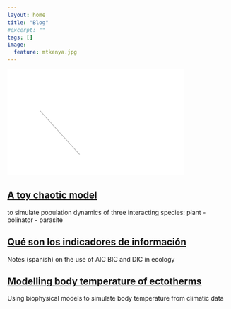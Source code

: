 ```yaml
---
layout: home
title: "Blog"
#excerpt: ""
tags: []
image:
  feature: mtkenya.jpg
---
```

<div class="tile">
  <img src = "/images/posts/attractor.gif">
  <h2 class="post-title"><a href="{{site.baseurl}}posts/"> A toy chaotic model </a></h2>
  <p class="post-excerpt"> to simulate population dynamics of three interacting species: plant - polinator - parasite </p>
</div><!-- /.tile -->

<div class="title">
  <h2 class="post-title"><a href="{{site.baseurl}}posts/"> Qué son los indicadores de información </a></h2>
  <p class="post-excerpt">Notes (spanish) on the use of AIC BIC and DIC in ecology </p>
</div><!-- /.tile -->

<div class="title">
  <h2 class="post-title"><a href="{{site.baseurl}}posts/"> Modelling body temperature of ectotherms </a></h2>
  <p class="post-excerpt"> Using biophysical models to simulate body temperature from climatic data </p>
</div><!-- /.tile -->
